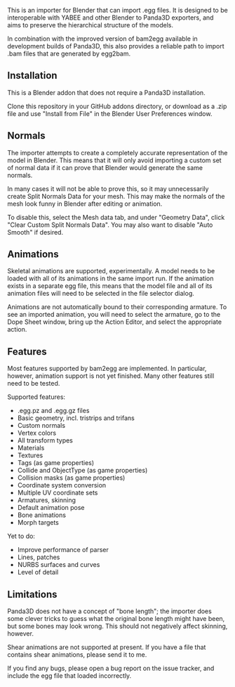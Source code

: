 This is an importer for Blender that can import .egg files.  It is designed to
be interoperable with YABEE and other Blender to Panda3D exporters, and aims
to preserve the hierarchical structure of the models.

In combination with the improved version of bam2egg available in development
builds of Panda3D, this also provides a reliable path to import .bam files
that are generated by egg2bam.

## Installation

This is a Blender addon that does not require a Panda3D installation.

Clone this repository in your GitHub addons directory, or download as a .zip
file and use "Install from File" in the Blender User Preferences window.

## Normals

The importer attempts to create a completely accurate representation of the
model in Blender.  This means that it will only avoid importing a custom set
of normal data if it can prove that Blender would generate the same normals.

In many cases it will not be able to prove this, so it may unnecessarily
create Split Normals Data for your mesh.  This may make the normals of the
mesh look funny in Blender after editing or animation.

To disable this, select the Mesh data tab, and under "Geometry Data", click
"Clear Custom Split Normals Data".  You may also want to disable "Auto Smooth"
if desired.

## Animations

Skeletal animations are supported, experimentally.  A model needs to be loaded
with all of its animations in the same import run.  If the animation exists in
a separate egg file, this means that the model file and all of its animation
files will need to be selected in the file selector dialog.

Animations are not automatically bound to their corresponding armature.  To
see an imported animation, you will need to select the armature, go to the
Dope Sheet window, bring up the Action Editor, and select the appropriate
action.

## Features

Most features supported by bam2egg are implemented.  In particular, however,
animation support is not yet finished.  Many other features still need to be
tested.

Supported features:
- .egg.pz and .egg.gz files
- Basic geometry, incl. tristrips and trifans
- Custom normals
- Vertex colors
- All transform types
- Materials
- Textures
- Tags (as game properties)
- Collide and ObjectType (as game properties)
- Collision masks (as game properties)
- Coordinate system conversion
- Multiple UV coordinate sets
- Armatures, skinning
- Default animation pose
- Bone animations
- Morph targets

Yet to do:
- Improve performance of parser
- Lines, patches
- NURBS surfaces and curves
- Level of detail

## Limitations

Panda3D does not have a concept of "bone length"; the importer does some
clever tricks to guess what the original bone length might have been, but some
bones may look wrong.  This should not negatively affect skinning, however.

Shear animations are not supported at present.  If you have a file that
contains shear animations, please send it to me.

If you find any bugs, please open a bug report on the issue tracker, and
include the egg file that loaded incorrectly.
